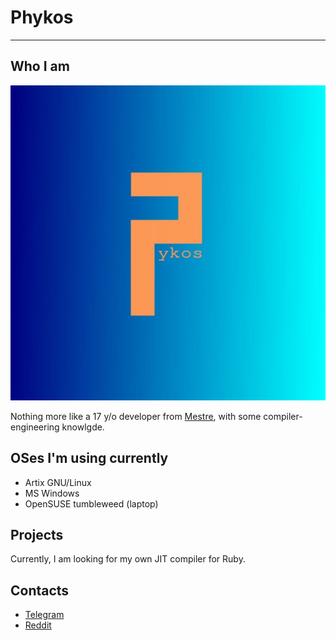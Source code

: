 # Phykos
--------

## Who I am

![12.jpg](12.jpg)

Nothing more like a 17 y/o developer from [Mestre](https://en.wikipedia.org/wiki/Mestre), with some compiler-engineering knowlgde.

## OSes I'm using currently

- Artix GNU/Linux
- MS Windows
- OpenSUSE tumbleweed (laptop)

## Projects

Currently, I am looking for my own JIT compiler for Ruby.

## Contacts

- [Telegram](https://t.me/rubydev)
- [Reddit](https://www.reddit.com/user/GPhykos/)
